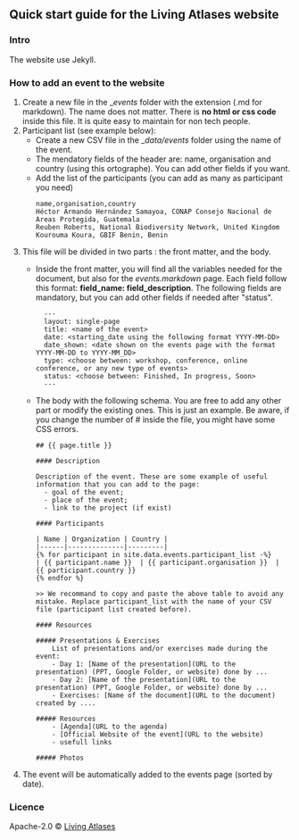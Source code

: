 ## Quick start guide for the Living Atlases website



### Intro
The website use Jekyll. 

### How to add an event to the website

1. Create a new file in the __events_ folder with the extension (.md for markdown). The name does not matter. There is **no html or css code** inside this file. It is quite easy to maintain for non tech people.  
2. Participant list (see example below):
    - Create a new CSV file in the __data/events_ folder using the name of the event. 
    - The mendatory fields of the header are: name, organisation and country (using this ortographe). You can add other fields if you want. 
    - Add the list of the participants (you can add as many as participant you need)
      ```
      name,organisation,country
      Héctor Armando Hernández Samayoa, CONAP Consejo Nacional de Areas Protegida, Guatemala
      Reuben Roberts, National Biodiversity Network, United Kingdom
      Kourouma Koura, GBIF Benin, Benin
      ```
3. This file will be divided in two parts : the front matter, and the body. 
    - Inside the front matter, you will find all the variables needed for the document, but also for the _events.markdown_ page. Each field follow this format: **field_name: field_description**. The following fields are mandatory, but you can add other fields if needed after "status". 
   
            --- 
            layout: single-page
            title: <name of the event>
            date: <starting_date using the following format YYYY-MM-DD>
            date_shown: <date shown on the events page with the format YYYY-MM-DD to YYYY-MM_DD>
            type: <choose between: workshop, conference, online conference, or any new type of events>
            status: <choose between: Finished, In progress, Soon>
            ---
     
            
    - The body with the following schema. You are free to add any other part or modify the existing ones. This is just an example. Be aware, if you change the number of # inside the file, you might have some CSS errors. 

      ```
      ## {{ page.title }}
      
      #### Description 
      
      Description of the event. These are some example of useful information that you can add to the page:
        - goal of the event;
        - place of the event;
        - link to the project (if exist)
        
      #### Participants 
  
      | Name | Organization | Country |
      |------|--------------|---------|
      {% for participant in site.data.events.participant_list -%}
      | {{ participant.name }}  | {{ participant.organisation }}  | {{ participant.country }}
      {% endfor %}
      
      >> We recommand to copy and paste the above table to avoid any mistake. Replace participant_list with the name of your CSV file (participant list created before). 

      #### Resources 

      ##### Presentations & Exercises
          List of presentations and/or exercises made during the event:
          - Day 1: [Name of the presentation](URL to the presentation) (PPT, Google Folder, or website) done by ...
          - Day 2: [Name of the presentation](URL to the presentation) (PPT, Google Folder, or website) done by ...
          - Exercises: [Name of the document](URL to the document) created by ....
         
      ##### Resources 
          - [Agenda](URL to the agenda)
          - [Official Website of the event](URL to the website)
          - usefull links 

      ##### Photos
      ```
4. The event will be automatically added to the events page (sorted by date). 

### Licence
Apache-2.0 © [Living Atlases](https://living-atlases.gbif.org)
